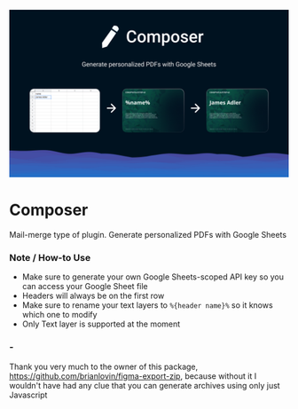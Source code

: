 ![Cover](cover.png)
# Composer
Mail-merge type of plugin. Generate personalized PDFs with Google Sheets

### Note / How-to Use
- Make sure to generate your own Google Sheets-scoped API key so you can access your Google Sheet file
- Headers will always be on the first row
- Make sure to rename your text layers to `%{header name}%` so it knows which one to modify
- Only Text layer is supported at the moment

### -
Thank you very much to the owner of this package, https://github.com/brianlovin/figma-export-zip, because without it I wouldn't have had any clue that you can generate archives using only just Javascript
